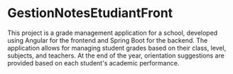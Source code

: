 # GestionNotesEtudiantFront
This project is a grade management application for a school, developed using Angular for the frontend and Spring Boot for the backend. The application allows for managing student grades based on their class, level, subjects, and teachers. At the end of the year, orientation suggestions are provided based on each student's academic performance.
